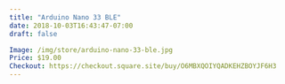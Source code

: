 ```yaml
---
title: "Arduino Nano 33 BLE"
date: 2018-10-03T16:43:47-07:00
draft: false

Image: /img/store/arduino-nano-33-ble.jpg
Price: $19.00
Checkout: https://checkout.square.site/buy/O6MBXQOIYQADKEHZBOYJF6H3
---
```


